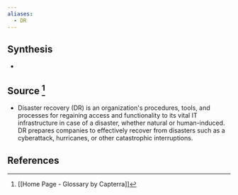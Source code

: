 ```yaml
---
aliases:
  - DR
---
```

## Synthesis
- 
## Source [^1]
- Disaster recovery (DR) is an organization's procedures, tools, and processes for regaining access and functionality to its vital IT infrastructure in case of a disaster, whether natural or human-induced. DR prepares companies to effectively recover from disasters such as a cyberattack, hurricanes, or other catastrophic interruptions.
## References

[^1]: [[Home Page - Glossary by Capterra]]